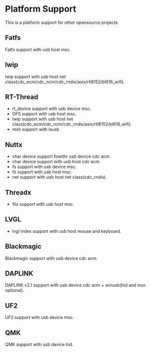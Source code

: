 # Platform Support

This is a platform support for other opensource projects.


## Fatfs

Fatfs support with usb host msc.

## lwip

lwip support with usb host net class(cdc_ecm/cdc_ncm/cdc_rndis/asix/rtl8152/bl616_wifi).

## RT-Thread

- rt_device support with usb device msc.
- DFS support with usb host msc.
- lwip support with usb host net class(cdc_ecm/cdc_ncm/cdc_rndis/asix/rtl8152/bl616_wifi).
- msh support with lsusb


## Nuttx

- char device support fowithr usb device cdc acm.
- char device support with usb host cdc acm.
- fs support with usb device msc.
- fs support with usb host msc.
- net support with usb host net class(cdc_rndis).

## Threadx

- filx support with usb host msc.

## LVGL

- lvgl index support with usb host mouse and keyboard.

## Blackmagic

Blackmagic support with usb device cdc acm.

## DAPLINK

DAPLINK v2.1 support with usb device cdc acm + winusb(hid and msc optional).

## UF2

UF2 support with usb device msc.

## QMK

QMK support with usb device hid.